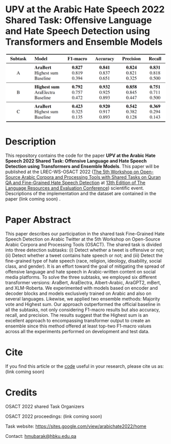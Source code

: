 # UPV at the Arabic Hate Speech 2022 Shared Task: Offensive Language and Hate Speech Detection using Transformers and Ensemble Models


![ScreenShot](OSACT2022_test.png)

# Description
This repository contains the code for the paper **UPV at the Arabic Hate Speech 2022 Shared Task: Offensive Language and Hate Speech Detection using Transformers and Ensemble Models**. This paper will be published at the LREC-WS-OSACT 2022 <!-- [LREC-WS-OSACT 2022](proceeding link -->
([The 5th Workshop on Open-Source Arabic Corpora and Processing Tools with Shared Tasks on Quran QA and Fine-Grained Hate Speech Detection](https://osact-lrec.github.io/) at [13th Edition of The Language Resources and Evaluation Conference](https://lrec2022.lrec-conf.org/en/)) scientific event. Descriptions of the implementation and the dataset are contained in the paper (link coming soon) <!-- [paper] (link to paper). -->.

# Paper Abstract
This paper describes our participation in the shared task Fine-Grained Hate Speech Detection on Arabic Twitter at the 5th Workshop on Open-Source Arabic Corpora and Processing Tools (OSACT). The shared task is divided into three detection subtasks: (i) Detect whether a tweet is offensive or not; (ii) Detect whether a tweet contains hate speech or not; and (iii) Detect the fine-grained type of hate speech (race, religion, ideology, disability, social class, and gender).
It is an effort toward the goal of mitigating the spread of offensive language and hate speech in Arabic-written content on social media platforms. To solve the three subtasks, we employed six different transformer versions: AraBert, AraElectra, Albert-Arabic, AraGPT2, mBert, and XLM-Roberta. We experimented with models based on encoder and decoder blocks and models exclusively trained on Arabic and also on several languages. Likewise, we applied two ensemble methods: Majority vote and Highest sum. Our approach outperformed the official baseline in all the subtasks, not only considering  F1-macro results but also accuracy, recall, and precision. The results suggest that the Highest sum is an excellent approach to encompassing transformer output to create an ensemble since this method offered at least top-two F1-macro values across all the experiments performed on development and test data.  


# Cite
If you find this article <!-- [article](proceedining link) --> or the [code](https://github.com/AngelFelipeMP/Transformers-for-Arabic-hate-speech-and-offensive-language) useful in your research, please cite us as: (link coming soon)

<!--
```

```

```

```
 -->

# Credits
OSACT 2022 shared Task Organizers

OSACT 2022 proceedings: (link coming soon)

Task website: https://sites.google.com/view/arabichate2022/home

Contact: hmubarak@hbku.edu.qa

